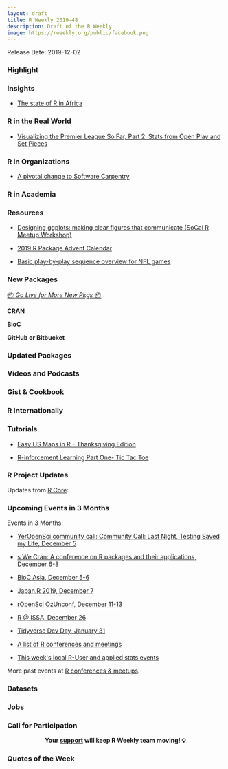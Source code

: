 ```yaml
---
layout: draft
title: R Weekly 2019-48
description: Draft of the R Weekly
image: https://rweekly.org/public/facebook.png
---
```


Release Date: 2019-12-02

###  Highlight



### Insights

+ [The state of R in Africa](https://rforwards-auto.github.io/blog/2019/11/15/the-state-of-r-in-africa/)

### R in the Real World

+ [Visualizing the Premier League So Far, Part 2: Stats from Open Play and Set Pieces](https://ryo-n7.github.io/2019-11-28-visualize-EPL-part-2/)



###  R in Organizations

+ [A pivotal change to Software Carpentry](https://www.rostrum.blog/2019/11/27/pivot/)

###  R in Academia



###  Resources

+ [Designing ggplots: making clear figures that communicate (SoCal R Meetup Workshop)](https://designing-ggplots.netlify.com/#1)

+ [2019 R Package Advent Calendar](https://www.hvitfeldt.me/packagecalendar/2019/)

+ [Basic play-by-play sequence overview for NFL games](https://github.com/wiscostret/nflpbpseq/blob/master/nflpbpseqviz.md)

###  New Packages

<p class="added-hostname"><a href="https://rweekly.org/live" target="_blank" class="externalLink">📦 <i>Go Live for More New Pkgs</i> 📦</a></p>

**CRAN**



**BioC**



**GitHub or Bitbucket**



### Updated Packages



###  Videos and Podcasts



### Gist & Cookbook



### R Internationally



###  Tutorials

+ [Easy US Maps in R - Thanksgiving Edition](https://www.littlemissdata.com/blog/usmap)

+ [R-inforcement Learning Part One- Tic Tac Toe](https://www.robert-hickman.eu/post/r-inforcement_learning_one/)

<!--<div class="post-more-begin></div><div class="post-more-end"></div>-->

###  R Project Updates

Updates from [R Core](http://developer.r-project.org/blosxom.cgi/R-devel/NEWS):


###  Upcoming Events in 3 Months

Events in 3 Months:

+ [YerOpenSci community call: Community Call: Last Night, Testing Saved my Life, December 5](https://ropensci.org/commcalls/2019-12-05/)

+ [s We Cran: A conference on R packages and their applications, December 6-8](https://www.thinksisu.org/event/yeswecran/)

+ [BioC Asia, December 5-6](https://bioconductor.github.io/BiocAsia/)

+ [Japan.R 2019, December 7](https://japanr.connpass.com/event/154070/)

+ [rOpenSci OzUnconf, December 11-13](https://ozunconf19.ropensci.org/)

+ [R @ ISSA, December 26](https://r-iisa2019.rbind.io/)

+ [Tidyverse Dev Day, January 31](https://www.tidyverse.org/blog/2019/11/tidyverse-dev-day-2020/)

+ [A list of R conferences and meetings](https://jumpingrivers.github.io/meetingsR/events.html)

+ [This week's local R-User and applied stats events](https://community.rstudio.com/c/irl)

More past events at [R conferences & meetups](https://conf.rweekly.org).


### Datasets

### Jobs




###  Call for Participation


<p class="hide-support added-hostname support-rweekly" style="text-align: center;font-weight: bold;">Your <a class="non-visited externalLink" href="https://www.patreon.com/rweekly" onclick="pas(this)">support</a> will keep R Weekly team moving! 💡</p>

###  Quotes of the Week
